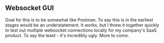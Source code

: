 ## Websocket GUI
Goal for this is to be somewhat like Postman. To say this is in the earliest stages would be an understatement. It works, but I threw it together quickly to test out multiple websocket connections locally for my company's SaaS product. To say the least - it's incredibly ugly. More to come.